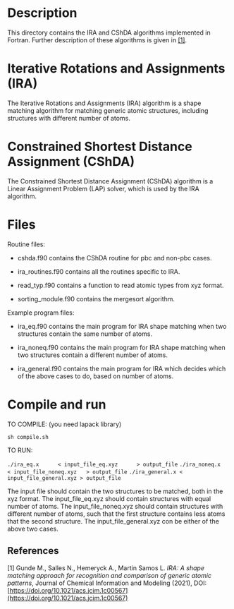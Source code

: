 # Description
This directory contains the IRA and CShDA algorithms implemented in Fortran.
Further description of these algorithms is given in [[1]](https://doi.org/10.1021/acs.jcim.1c00567). 

# Iterative Rotations and Assignments (IRA)
The Iterative Rotations and Assignments (IRA) algorithm is a shape matching
algorithm for matching generic atomic structures, including structures with
different number of atoms.

# Constrained Shortest Distance Assignment (CShDA)
The Constrained Shortest Distance Assignment (CShDA) algorithm is a Linear
Assignment Problem (LAP) solver, which is used by the IRA algorithm. 

# Files
Routine files:
 - cshda.f90 contains the CShDA routine for pbc and non-pbc cases.

 - ira_routines.f90 contains all the routines specific to IRA.

 - read_typ.f90 contains a function to read atomic types from xyz format.

 - sorting_module.f90 contains the mergesort algorithm.

Example program files:
 - ira_eq.f90 contains the main program for IRA shape matching when two
   structures contain the same number of atoms.

 - ira_noneq.f90 contains the main program for IRA shape matching when two
   structures contain a different number of atoms.

 - ira_general.f90 contains the main program for IRA which decides which of the
   above cases to do, based on number of atoms.

# Compile and run
TO COMPILE: (you need lapack library)

   `sh compile.sh`


TO RUN:

   `./ira_eq.x      < input_file_eq.xyz      > output_file`
   `./ira_noneq.x   < input_file_noneq.xyz   > output_file`
   `./ira_general.x < input_file_general.xyz > output_file`

The input file should contain the two structures to be matched, both in the xyz
format. The input_file_eq.xyz should contain structures with equal number of
atoms. The input_file_noneq.xyz should contain structures with different number
of atoms, such that the first structure contains less atoms that the second
structure. The input_file_general.xyz con be either of the above two cases.


## References
<a id="1">[1]</a> 
Gunde M., Salles N., Hemeryck A., Martin Samos L.
*IRA: A shape matching approach for recognition and comparison of generic atomic patterns*,
Journal of Chemical Information and Modeling (2021), DOI: [https://doi.org/10.1021/acs.jcim.1c00567](https://doi.org/10.1021/acs.jcim.1c00567)
